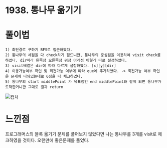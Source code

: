 # 1938. 통나무 옮기기

# 풀이법

    1) 최단경로 구하기 BFS로 접근하였다.
    2) 통나무의 세점을 다 check하기 힘드니깐, 통나무의 중심점을 이용하여 visit check를 하였다. dir따라 왼쪽점 오른쪽점 위점 아래점 이렇게 따로 설정하였다.
    3) visit배열은 dir에 따라 다르게 설정하였다. [x][y][dir]
    4) 이동가능여부 확인 및 회전가능 여부에 따라 que에 추가하였다. -> 회전가능 여부 확인은 문제에 나와있는대로 6점을 다 체크하였다.
    5) 통나무의 start middlePoint 가 목표점인 end middlePoint와 같게 되면 통나무가 도착한거니깐 그대로 결과 return
    
![캡처](https://user-images.githubusercontent.com/57346393/87018353-166f2400-c20c-11ea-9ef1-a0aa349a5a03.JPG)

# 느낀점

프로그래머스의 블록 옮기기 문제를 풀어보지 않았다면 나는 통나무를 3개를 visit로 체크하였을 것이다. 오랜만에 좋은문제를 풀었다.


